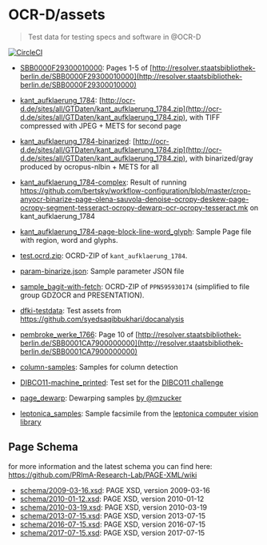# OCR-D/assets

> Test data for testing specs and software in @OCR-D

[![CircleCI](https://circleci.com/gh/OCR-D/assets.svg?style=svg)](https://circleci.com/gh/OCR-D/assets)

* [SBB0000F29300010000](./data/SBB0000F29300010000/): Pages 1-5 of [http://resolver.staatsbibliothek-berlin.de/SBB0000F29300010000](http://resolver.staatsbibliothek-berlin.de/SBB0000F29300010000)
* [kant_aufklaerung_1784](./data/kant_aufklaerung_1784): [http://ocr-d.de/sites/all/GTDaten/kant_aufklaerung_1784.zip](http://ocr-d.de/sites/all/GTDaten/kant_aufklaerung_1784.zip), with TIFF compressed with JPEG + METS for second page
* [kant_aufklaerung_1784-binarized](./data/kant_aufklaerung_1784-binarized): [http://ocr-d.de/sites/all/GTDaten/kant_aufklaerung_1784.zip](http://ocr-d.de/sites/all/GTDaten/kant_aufklaerung_1784.zip), with binarized/gray produced by ocropus-nlbin + METS for all
* [kant_aufklaerung_1784-complex](./data/kant_aufklaerung_1784-complex): Result of running https://github.com/bertsky/workflow-configuration/blob/master/crop-anyocr-binarize-page-olena-sauvola-denoise-ocropy-deskew-page-ocropy-segment-tesseract-ocropy-dewarp-ocr-ocropy-tesseract.mk on kant_aufklaerung_1784
* [kant_aufklaerung_1784-page-block-line-word_glyph](./data/kant_aufklaerung_1784-page-block-line-word_glyph): Sample Page file with region, word and glyphs.
* [test.ocrd.zip](./data/test.ocrd.zip): OCRD-ZIP of `kant_aufklaerung_1784`.
* [param-binarize.json](./data/param-binarize.json): Sample parameter JSON file
* [sample_bagit-with-fetch](./data/sample_bagit-with-fetch): OCRD-ZIP of `PPN595930174` (simplified to file group GDZOCR and PRESENTATION).
* [dfki-testdata](./data/sample_bagit-with-fetch/dfki-testdata): Test assets from https://github.com/syedsaqibbukhari/docanalysis
* [pembroke_werke_1766](./data/pembroke_werke_1766): Page 10 of [http://resolver.staatsbibliothek-berlin.de/SBB0001CA7900000000](http://resolver.staatsbibliothek-berlin.de/SBB0001CA7900000000)


* [column-samples](./data/column-samples/): Samples for column detection
* [DIBCO11-machine_printed](./data/DIBCO11-machine_printed): Test set for the [DIBCO11 challenge](http://utopia.duth.gr/~ipratika/DIBCO2011/benchmark/)
* [page_dewarp](./data/page_dewarp/): Dewarping samples [by @mzucker](https://github.com/mzucker/page_dewarp)
* [leptonica_samples](./data/leptonica_samples/): Sample facsimile from the [leptonica computer vision library](https://github.com/DanBloomberg/leptonica)

## Page Schema
for more information and the latest schema you can find here: https://github.com/PRImA-Research-Lab/PAGE-XML/wiki
* [schema/2009-03-16.xsd](./data/schema/2009-03-16.xsd): PAGE XSD, version 2009-03-16
* [schema/2010-01-12.xsd](./data/schema/2010-01-12.xsd): PAGE XSD, version 2010-01-12
* [schema/2010-03-19.xsd](./data/schema/2010-03-19.xsd): PAGE XSD, version 2010-03-19
* [schema/2013-07-15.xsd](./data/schema/2013-07-15.xsd): PAGE XSD, version 2013-07-15
* [schema/2016-07-15.xsd](./data/schema/2016-07-15.xsd): PAGE XSD, version 2016-07-15
* [schema/2017-07-15.xsd](./data/schema/2017-07-15.xsd): PAGE XSD, version 2017-07-15

